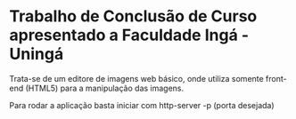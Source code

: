 # Trabalho de Conclusão de Curso apresentado a Faculdade Ingá - Uningá

Trata-se de um editore de imagens web básico, onde utiliza somente front-end (HTML5) para a manipulação das imagens.

Para rodar a aplicação basta iniciar com http-server -p (porta desejada)
